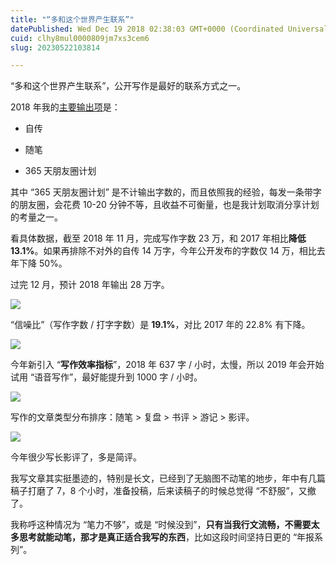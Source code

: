 ```yaml
---
title: "“多和这个世界产生联系”"
datePublished: Wed Dec 19 2018 02:38:03 GMT+0000 (Coordinated Universal Time)
cuid: clhy8mul0000809jm7xs3cem6
slug: 20230522103814

---
```


“多和这个世界产生联系”，公开写作是最好的联系方式之一。

2018 年我的[主要输出项](http://mp.weixin.qq.com/s?__biz=MzI3MzU5MDA1OQ==&mid=2247484633&idx=1&sn=4aada58de098175ab7a33f6f99d49401&chksm=eb21b69ddc563f8b4f61322a6cb756277c3c8fb780434189f6273798a9bdb42635f175b1dd1d&scene=21#wechat_redirect)是：

* 自传
    
* 随笔
    
* 365 天朋友圈计划
    

其中 “365 天朋友圈计划” 是不计输出字数的，而且依照我的经验，每发一条带字的朋友圈，会花费 10-20 分钟不等，且收益不可衡量，也是我计划取消分享计划的考量之一。

看具体数据，截至 2018 年 11 月，完成写作字数 23 万，和 2017 年相比**降低 13.1%**。如果再排除不对外的自传 14 万字，今年公开发布的字数仅 14 万，相比去年下降 50%。

过完 12 月，预计 2018 年输出 28 万字。

![](https://cdn.hashnode.com/res/hashnode/image/upload/v1684723058085/30499413-e6bd-499b-be6f-71c211830553.png)

“信噪比”（写作字数 / 打字字数）是 **19.1%**，对比 2017 年的 22.8% 有下降。

![](https://cdn.hashnode.com/res/hashnode/image/upload/v1684723062293/84642f19-4170-47e7-b7c2-67f06e0d64a5.png)

今年新引入 “**写作效率指标**”，2018 年 637 字 / 小时，太慢，所以 2019 年会开始试用 “语音写作”，最好能提升到 1000 字 / 小时。

![](https://cdn.hashnode.com/res/hashnode/image/upload/v1684723065519/66515dce-29ea-4b0d-b7fa-6d1c5c6ae9e0.png)

写作的文章类型分布排序：随笔 &gt; 复盘 &gt; 书评 &gt; 游记 &gt; 影评。

![](https://cdn.hashnode.com/res/hashnode/image/upload/v1684723071152/131f7f37-b07b-4fa8-a2ab-1c4120c680d4.png)

今年很少写长影评了，多是简评。

我写文章其实挺墨迹的，特别是长文，已经到了无脑图不动笔的地步，年中有几篇稿子打磨了 7，8 个小时，准备投稿，后来读稿子的时候总觉得 “不舒服”，又撤了。

我称呼这种情况为 “笔力不够”，或是 “时候没到”，**只有当我行文流畅，不需要太多思考就能动笔，那才是真正适合我写的东西**，比如这段时间坚持日更的 “年报系列”。